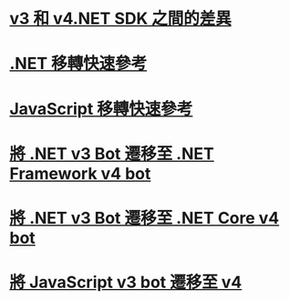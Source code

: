 <!--# [Migration overview](migratration-overview.md)-->
# [v3 和 v4.NET SDK 之間的差異](migration-about.md)
# [.NET 移轉快速參考](net-migration-quickreference.md)
# [JavaScript 移轉快速參考](javascript-migration-quickreference.md)
# [將 .NET v3 Bot 遷移至 .NET Framework v4 bot](conversion-framework.md)
# [將 .NET v3 Bot 遷移至 .NET Core v4 bot](conversion-core.md)
# [將 JavaScript v3 bot 遷移至 v4](conversion-javascript.md)

<!-- Current target:
_intro/overview_
    Summary of our approach to migration, including what's in this node, with links. (pending)
Differences between the v3 and v4 .NET SDK
Differences between the v3 and v4 JavaScript SDK (pending rough draft Jonathan S)
.NET migration quick reference
JavaScript migration quick reference
Migrate a .NET v3 bot to a Framework v4 bot
Migrate a .NET v3 bot to a Core v4 bot
Migrate a JavaScript v3 bot to v4

(For walkthroughs and overview: mention why you'd use each approach)
-->